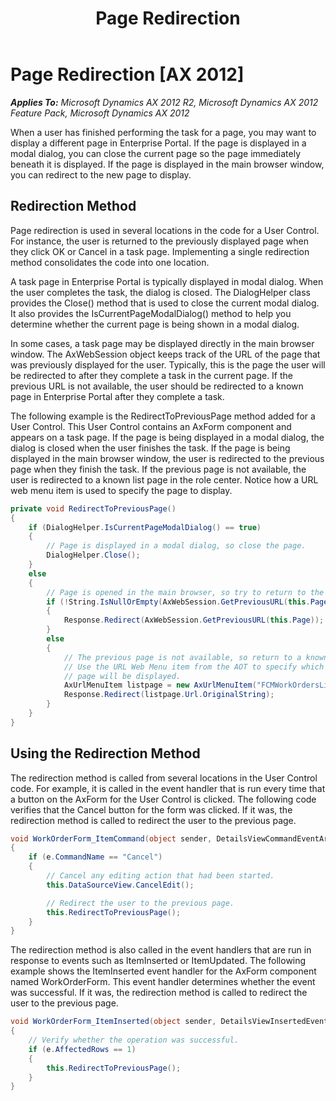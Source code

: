 ﻿---
title: Page Redirection
TOCTitle: Page Redirection
ms:assetid: 0368d123-c7e5-45a7-9e8f-0716842d356c
ms:mtpsurl: https://msdn.microsoft.com/en-us/library/Cc518834(v=AX.60)
ms:contentKeyID: 28119385
ms.date: 11/07/2012
mtps_version: v=AX.60
dev_langs:
- csharp
---

# Page Redirection [AX 2012]


_**Applies To:** Microsoft Dynamics AX 2012 R2, Microsoft Dynamics AX 2012 Feature Pack, Microsoft Dynamics AX 2012_

When a user has finished performing the task for a page, you may want to display a different page in Enterprise Portal. If the page is displayed in a modal dialog, you can close the current page so the page immediately beneath it is displayed. If the page is displayed in the main browser window, you can redirect to the new page to display.

## Redirection Method

Page redirection is used in several locations in the code for a User Control. For instance, the user is returned to the previously displayed page when they click OK or Cancel in a task page. Implementing a single redirection method consolidates the code into one location.

A task page in Enterprise Portal is typically displayed in modal dialog. When the user completes the task, the dialog is closed. The DialogHelper class provides the Close() method that is used to close the current modal dialog. It also provides the IsCurrentPageModalDialog() method to help you determine whether the current page is being shown in a modal dialog.

In some cases, a task page may be displayed directly in the main browser window. The AxWebSession object keeps track of the URL of the page that was previously displayed for the user. Typically, this is the page the user will be redirected to after they complete a task in the current page. If the previous URL is not available, the user should be redirected to a known page in Enterprise Portal after they complete a task.

The following example is the RedirectToPreviousPage method added for a User Control. This User Control contains an AxForm component and appears on a task page. If the page is being displayed in a modal dialog, the dialog is closed when the user finishes the task. If the page is being displayed in the main browser window, the user is redirected to the previous page when they finish the task. If the previous page is not available, the user is redirected to a known list page in the role center. Notice how a URL web menu item is used to specify the page to display.

``` csharp
private void RedirectToPreviousPage()
{
    if (DialogHelper.IsCurrentPageModalDialog() == true)
    {
        // Page is displayed in a modal dialog, so close the page.
        DialogHelper.Close();
    }
    else
    {
        // Page is opened in the main browser, so try to return to the previous page.
        if (!String.IsNullOrEmpty(AxWebSession.GetPreviousURL(this.Page)))
        {
            Response.Redirect(AxWebSession.GetPreviousURL(this.Page));
        }
        else
        {
            // The previous page is not available, so return to a known page.
            // Use the URL Web Menu item from the AOT to specify which
            // page will be displayed.
            AxUrlMenuItem listpage = new AxUrlMenuItem("FCMWorkOrdersListPage");
            Response.Redirect(listpage.Url.OriginalString);
        }
    }
}
```

## Using the Redirection Method

The redirection method is called from several locations in the User Control code. For example, it is called in the event handler that is run every time that a button on the AxForm for the User Control is clicked. The following code verifies that the Cancel button for the form was clicked. If it was, the redirection method is called to redirect the user to the previous page.

``` csharp
void WorkOrderForm_ItemCommand(object sender, DetailsViewCommandEventArgs e)
{
    if (e.CommandName == "Cancel")
    {
        // Cancel any editing action that had been started.
        this.DataSourceView.CancelEdit();

        // Redirect the user to the previous page.
        this.RedirectToPreviousPage();
    }
}
```

The redirection method is also called in the event handlers that are run in response to events such as ItemInserted or ItemUpdated. The following example shows the ItemInserted event handler for the AxForm component named WorkOrderForm. This event handler determines whether the event was successful. If it was, the redirection method is called to redirect the user to the previous page.

``` csharp
void WorkOrderForm_ItemInserted(object sender, DetailsViewInsertedEventArgs e)
{
    // Verify whether the operation was successful.
    if (e.AffectedRows == 1)
    {
        this.RedirectToPreviousPage();
    }
}
```

